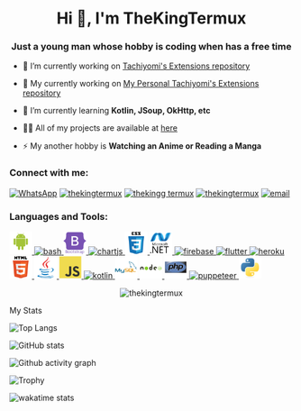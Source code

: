 <h1 align="center">Hi 👋, I'm TheKingTermux</h1>
<h3 align="center">Just a young man whose hobby is coding when has a free time</h3>

- 🔭 I’m currently working on [Tachiyomi's Extensions repository](https://github.com/tachiyomiorg/tachiyomi-extensions)

- 🤝 My currently working on [My Personal Tachiyomi's Extensions repository](https://github.com/TheKingTermux/tachiyomi-extensions)

- 🌱 I’m currently learning **Kotlin, JSoup, OkHttp, etc**

- 👨‍💻 All of my projects are available at [here](https://github.com/TheKingTermux?tab=repositories)

- ⚡ My another hobby is **Watching an Anime or Reading a Manga**

<h3 align="left">Connect with me:</h3>
<p align="left">
<a href="https://wa.me/6282301826966" target="blank"><img align="center" src="https://user-images.githubusercontent.com/50316075/167414307-f4e55ca5-b5d1-472a-ae72-c1aa72120ce9.png" alt="WhatsApp" height="40" width="40" /></a>
<a href="https://twitter.com/thekingtermux" target="blank"><img align="center" src="https://user-images.githubusercontent.com/50316075/167454155-532a8b1c-62e5-4c08-b137-c17b126c4d6f.png" alt="thekingtermux" height="40" width="40" /></a>
<a href="https://www.facebook.com/achmad.maulana.908347" target="blank"><img align="center" src="https://user-images.githubusercontent.com/50316075/167454240-cb544aa1-fc38-479d-a9d0-4f87cdcd5969.png" alt="thekingg termux" height="40" width="40" /></a>
<a href="https://instagram.com/thekingtermux" target="blank"><img align="center" src="https://user-images.githubusercontent.com/50316075/167454303-60cc69d5-4d4c-4cee-8e75-8946eda94da4.png" alt="thekingtermux" height="40" width="40" /></a>
<a href="mailto:achmadmaulana0233@gmail.com?subject=From%20Github%20(%20Dari%20Github%20)%20&body=Send%20your%20mesaage%20here%20(%20Don't%20delete%20this%20text%20)%0ASilahkan%20Kirim%20Pesan%20Anda%20Di%20Bawah%20(%20Baris%20Ini%20Jangan%20Dihapus%20)%0A%0A" target="blank"><img align="center" src="https://user-images.githubusercontent.com/50316075/167456783-780d7d83-0d97-41d9-983f-286da76e03d8.png" alt="email" height="40" width="40" /></a>
</p>

<h3 align="left">Languages and Tools:</h3>
<p align="left"> <a href="https://developer.android.com" target="_blank" rel="noreferrer"> <img src="https://raw.githubusercontent.com/devicons/devicon/master/icons/android/android-original-wordmark.svg" alt="android" width="40" height="40"/> </a> <a href="https://www.gnu.org/software/bash/" target="_blank" rel="noreferrer"> <img src="https://www.vectorlogo.zone/logos/gnu_bash/gnu_bash-icon.svg" alt="bash" width="40" height="40"/> </a> <a href="https://getbootstrap.com" target="_blank" rel="noreferrer"> <img src="https://raw.githubusercontent.com/devicons/devicon/master/icons/bootstrap/bootstrap-plain-wordmark.svg" alt="bootstrap" width="40" height="40"/> </a> <a href="https://www.chartjs.org" target="_blank" rel="noreferrer"> <img src="https://www.chartjs.org/media/logo-title.svg" alt="chartjs" width="40" height="40"/> </a> <a href="https://www.w3schools.com/css/" target="_blank" rel="noreferrer"> <img src="https://raw.githubusercontent.com/devicons/devicon/master/icons/css3/css3-original-wordmark.svg" alt="css3" width="40" height="40"/> </a> <a href="https://dotnet.microsoft.com/" target="_blank" rel="noreferrer"> <img src="https://raw.githubusercontent.com/devicons/devicon/master/icons/dot-net/dot-net-original-wordmark.svg" alt="dotnet" width="40" height="40"/> </a> <a href="https://firebase.google.com/" target="_blank" rel="noreferrer"> <img src="https://www.vectorlogo.zone/logos/firebase/firebase-icon.svg" alt="firebase" width="40" height="40"/> </a> <a href="https://flutter.dev" target="_blank" rel="noreferrer"> <img src="https://www.vectorlogo.zone/logos/flutterio/flutterio-icon.svg" alt="flutter" width="40" height="40"/> </a> <a href="https://heroku.com" target="_blank" rel="noreferrer"> <img src="https://www.vectorlogo.zone/logos/heroku/heroku-icon.svg" alt="heroku" width="40" height="40"/> </a> <a href="https://www.w3.org/html/" target="_blank" rel="noreferrer"> <img src="https://raw.githubusercontent.com/devicons/devicon/master/icons/html5/html5-original-wordmark.svg" alt="html5" width="40" height="40"/> </a> <a href="https://www.java.com" target="_blank" rel="noreferrer"> <img src="https://raw.githubusercontent.com/devicons/devicon/master/icons/java/java-original.svg" alt="java" width="40" height="40"/> </a> <a href="https://developer.mozilla.org/en-US/docs/Web/JavaScript" target="_blank" rel="noreferrer"> <img src="https://raw.githubusercontent.com/devicons/devicon/master/icons/javascript/javascript-original.svg" alt="javascript" width="40" height="40"/> </a> <a href="https://kotlinlang.org" target="_blank" rel="noreferrer"> <img src="https://www.vectorlogo.zone/logos/kotlinlang/kotlinlang-icon.svg" alt="kotlin" width="40" height="40"/> </a> <a href="https://www.mysql.com/" target="_blank" rel="noreferrer"> <img src="https://raw.githubusercontent.com/devicons/devicon/master/icons/mysql/mysql-original-wordmark.svg" alt="mysql" width="40" height="40"/> </a> <a href="https://nodejs.org" target="_blank" rel="noreferrer"> <img src="https://raw.githubusercontent.com/devicons/devicon/master/icons/nodejs/nodejs-original-wordmark.svg" alt="nodejs" width="40" height="40"/> </a> <a href="https://www.php.net" target="_blank" rel="noreferrer"> <img src="https://raw.githubusercontent.com/devicons/devicon/master/icons/php/php-original.svg" alt="php" width="40" height="40"/> </a> <a href="https://github.com/puppeteer/puppeteer" target="_blank" rel="noreferrer"> <img src="https://www.vectorlogo.zone/logos/pptrdev/pptrdev-official.svg" alt="puppeteer" width="40" height="40"/> </a> <a href="https://www.python.org" target="_blank" rel="noreferrer"> <img src="https://raw.githubusercontent.com/devicons/devicon/master/icons/python/python-original.svg" alt="python" width="40" height="40"/> </a> </p>

<p align="center"> <img src="https://komarev.com/ghpvc/?username=thekingtermux&label=Profile%20views&color=0e75b6&style=flat" alt="thekingtermux" /> </p>

My Stats

![Top Langs](https://github-readme-stats.vercel.app/api/top-langs/?username=TheKingTermux&theme=radical&title_color=8E2DE2&text_color=fff&langs_count=8)

![GitHub stats](https://github-readme-stats.vercel.app/api?username=TheKingTermux&theme=radical&title_color=8E2DE2&text_color=fff&show_icons=true)

![Github activity graph](https://activity-graph.herokuapp.com/graph?username=TheKingTermux&theme=react-dark&custom_title=TheKingTermux%20Recent%20Activity&hide_border=true)

![Trophy](https://github-profile-trophy.vercel.app/?username=TheKingTermux&theme=onedark)

![wakatime stats](https://github-readme-stats.vercel.app/api/wakatime?username=TheKingTermux)
